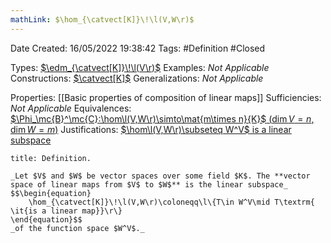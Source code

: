 ```yaml
---
mathLink: $\hom_{\catvect[K]}\!\l(V,W\r)$
---
```


<div class="topSpace"></div>

Date Created: 16/05/2022 19:38:42
Tags: #Definition #Closed

Types: [$\edm_{\catvect[K]}\!\l(V\r)$](Endomorphism%20Algebra%20(Vector%20Space).md)
Examples: _Not Applicable_
Constructions: [$\catvect[K]$](Category%20of%20Vector%20Spaces.md)
Generalizations: _Not Applicable_

Properties: [[Basic properties of composition of linear maps]]
Sufficiencies: _Not Applicable_
Equivalences: [$\Phi_\mc{B}^\mc{C}:\hom\l(V,W\r)\simto\mat{m\times n}{K}$ ($\dim V=n$, $\dim W=m$)](Linear%20isomorphism%20between%20linear%20maps%20and%20matrices.md)
Justifications: [$\hom\l(V,W\r)\subseteq W^V$ is a linear subspace](Set%20of%20linear%20maps%20form%20a%20linear%20subspace%20of%20the%20function%20space.md)

``` ad-Definition
title: Definition.

_Let $V$ and $W$ be vector spaces over some field $K$. The **vector space of linear maps from $V$ to $W$** is the linear subspace_
$$\begin{equation}
    \hom_{\catvect[K]}\!\l(V,W\r)\coloneqq\l\{T\in W^V\mid T\textrm{ \it{is a linear map}}\r\}
\end{equation}$$
_of the function space $W^V$._

```
